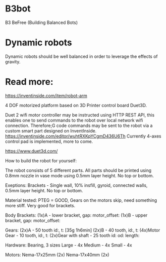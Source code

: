 # B3bot
B3 BeFree (Building Balanced Bots)

# Dynamic robots
Dynamic robots should be well balanced in order to leverage the effects of gravity.

# Read more:
https://inventinside.com/item/robot-arm

4 DOF motorized platform based on 3D Printer control board Duet3D. 

Duet 2 wifi motor controller may be instructed using HTTP REST API, this enables one to send commands to the robot over local network wifi connection. 
Therefore;G code commands may be sent to the robot via a custom smart part designed on InventInside.
https://inventinside.com/editor/wuhtRXKpYCgmD436U6Th
Currently 4-axes control pad is implemented, more to come. 

https://www.duet3d.com/

How to build the robot for yourself:

The robot consists of 5 different parts. All parts should be printed using 0.8mm nozzle in vase mode using 0.5mm layer height. 
No top or bottom.

Exeptions:
Brackets - Single wall, 10% insfill, gyroid, connected walls, 0.5mm layer height. No top or bottom.

Material tested:
PTEG = GOOD, Gears on the motors skip, need something more stiff. Very good for brackets.

Body Brackets:
(1x)A - lower bracket,  gap: motor_offset:
(1x)B - upper bracket,  gap: motor_offset:

Gears:
(2x)A - 50 tooth id:, t:   [35g 1h6min]
(2x)B - 40 tooth, id:, t:
(4x)Motor Gear - 10 tooth, id:, t:
(2x)Gear with shaft - 25 tooth id: od: length:

Hardware:
Bearing, 3 sizes
Large - 4x
Medium - 4x
Small - 4x

Motors:
Nema-17x25mm (2x)
Nema-17x40mm (2x)

